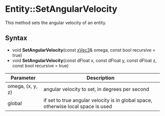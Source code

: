 # Entity::SetAngularVelocity

This method sets the angular velocity of an entity.

## Syntax

- void **SetAngularVelocity**(const [xVec3](xVec3.md)& omega, const bool recursive = true)
- void **SetAngularVelocity**(const dFloat x, const dFloat y, const dFloat z, const bool recursive = true)

| Parameter | Description |
| --- | --- |
| omega, (x, y, z) | angular velocity to set, in degrees per second |
| global | if set to true angular velocity is in global space, otherwise local space is used |
